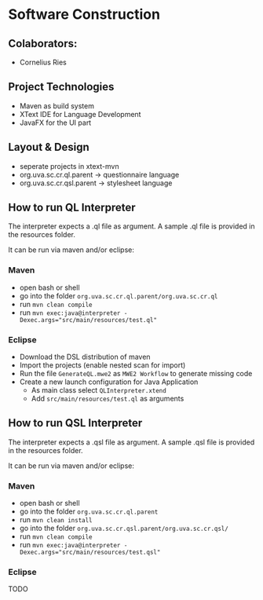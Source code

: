 # Software Construction

## Colaborators:
* Cornelius Ries

## Project Technologies
* Maven as build system
* XText IDE for Language Development
* JavaFX for the UI part

## Layout & Design
* seperate projects in xtext-mvn
* org.uva.sc.cr.ql.parent -> questionnaire language
* org.uva.sc.cr.qsl.parent -> stylesheet language

## How to run QL Interpreter

The interpreter expects a .ql file as argument. A sample .ql file is provided in the resources folder.

It can be run via maven and/or eclipse:

### Maven

* open bash or shell
* go into the folder `org.uva.sc.cr.ql.parent/org.uva.sc.cr.ql`
* run `mvn clean compile`
* run `mvn exec:java@interpreter -Dexec.args="src/main/resources/test.ql"`

### Eclipse

* Download the DSL distribution of maven
* Import the projects (enable nested scan for import)
* Run the file `GenerateQL.mwe2` as `MWE2 Workflow` to generate missing code
* Create a new launch configuration for Java Application
  * As main class select `QLInterpreter.xtend`
  * Add `src/main/resources/test.ql` as arguments

## How to run QSL Interpreter

The interpreter expects a .qsl file as argument. A sample .qsl file is provided in the resources folder.

It can be run via maven and/or eclipse:

### Maven

* open bash or shell
* go into the folder `org.uva.sc.cr.ql.parent`
* run `mvn clean install`
* go into the folder `org.uva.sc.cr.qsl.parent/org.uva.sc.cr.qsl/`
* run `mvn clean compile`
* run `mvn exec:java@interpreter -Dexec.args="src/main/resources/test.qsl"`

### Eclipse

TODO
